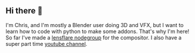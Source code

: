 ## Hi there 👋
I'm Chris, and I'm mostly a Blender user doing 3D and VFX, but I want to learn how to code with python to make some addons. That's why I'm here! 
So far I've made a [lensflare nodegroup](https://chrisfast.gumroad.com/l/easy-lens-flares) for the compositor.
I also have a super part time [youtube channel](https://www.youtube.com/@chrisfastmedia). 

<!--
**chrisjdfast/chrisjdfast** is a ✨ _special_ ✨ repository because its `README.md` (this file) appears on your GitHub profile.

Here are some ideas to get you started:

- 🔭 I’m currently working on ...
- 🌱 I’m currently learning ...
- 👯 I’m looking to collaborate on ...
- 🤔 I’m looking for help with ...
- 💬 Ask me about ...
- 📫 How to reach me: ...
- 😄 Pronouns: ...
- ⚡ Fun fact: ...
-->
